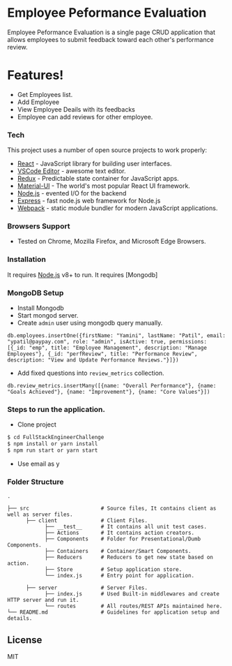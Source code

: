 # Employee Peformance Evaluation

Employee Peformance Evaluation is a single page CRUD application that allows employees to submit feedback toward each other's performance review.

# Features!

  - Get Employees list.
  - Add Employee
  - View Employee Deails with its feedbacks
  - Employee can add reviews for other employee.

### Tech

This project uses a number of open source projects to work properly:

* [React](https://reactjs.org/) - JavaScript library for building user interfaces.
* [VSCode Editor](https://code.visualstudio.com/) - awesome text editor.
* [Redux](https://redux.js.org/) - Predictable state container for JavaScript apps.
* [Material-UI](https://material-ui.com/) - The world's most popular React UI framework.
* [Node.js](https://nodejs.org/en/) - evented I/O for the backend
* [Express](https://expressjs.com/) - fast node.js web framework for Node.js
* [Webpack](https://webpack.js.org/) - static module bundler for modern JavaScript applications.

### Browsers Support
  - Tested on Chrome, Mozilla Firefox, and Microsoft Edge Browsers.

### Installation

It requires [Node.js](https://nodejs.org/en/) v8+ to run.
It requires [Mongodb]

### MongoDB Setup
 - Install Mongodb
 - Start mongod server.
 - Create `admin` user using mongodb query manually.
<pre><code>db.employees.insertOne({firstName: "Yamini", lastName: "Patil", email: "ypatil@paypay.com", role: "admin", isActive: true, permissions: [{_id: "emp", title: "Employee Management", description: "Manage Employees"}, {_id: "perfReview", title: "Performance Review", description: "View and Update Performance Reviews."}]})</code></pre>
 - Add fixed questions into `review_metrics` collection.
<pre><code>db.review_metrics.insertMany([{name: "Overall Performance"}, {name: "Goals Achieved"}, {name: "Improvement"}, {name: "Core Values"}])</code></pre>

### Steps to run the application.
 - Clone project
```sh
$ cd FullStackEngineerChallenge
$ npm install or yarn install
$ npm run start or yarn start
```
 - Use email as y
### Folder Structure

    .

    ├── src                       # Source files, It contains client as well as server files.
          ├── client              # Client Files.
                ├── __test__      # It contains all unit test cases.
                ├── Actions       # It contains action creators.
                ├── Components    # Folder for Presentational/Dumb Components.
                ├── Containers    # Container/Smart Components.
                ├── Reducers      # Reducers to get new state based on action.
                ├── Store         # Setup application store.
                └── index.js      # Entry point for application.

          ├── server              # Server Files.
                ├── index.js      # Used Built-in middlewares and create HTTP server and run it.
                └── routes        # All routes/REST APIs maintained here.
    └── README.md                 # Guidelines for application setup and details.


License
----

MIT
